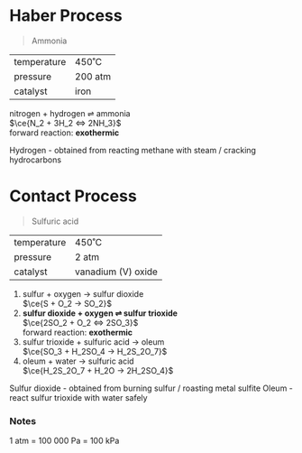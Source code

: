 # Haber Process

> Ammonia

|             |         |
| ----------- | ------- |
| temperature | 450˚C   |
| pressure    | 200 atm |
| catalyst    | iron    |

nitrogen + hydrogen $\rightleftharpoons$ ammonia \
$\ce{N_2 + 3H_2 <=> 2NH_3}$ \
forward reaction: **exothermic**

Hydrogen - obtained from reacting methane with steam / cracking hydrocarbons

# Contact Process

> Sulfuric acid

|             |                    |
| ----------- | ------------------ |
| temperature | 450˚C              |
| pressure    | 2 atm              |
| catalyst    | vanadium (V) oxide |

1. sulfur + oxygen → sulfur dioxide \
   $\ce{S + O_2 -> SO_2}$
2. **sulfur dioxide + oxygen $\rightleftharpoons$ sulfur trioxide** \
   $\ce{2SO_2 + O_2 <=> 2SO_3}$ \
   forward reaction: **exothermic**
3. sulfur trioxide + sulfuric acid → oleum \
   $\ce{SO_3 + H_2SO_4 -> H_2S_2O_7}$
4. oleum + water → sulfuric acid \
   $\ce{H_2S_2O_7 + H_2O -> 2H_2SO_4}$

Sulfur dioxide - obtained from burning sulfur / roasting metal sulfite
Oleum - react sulfur trioxide with water safely

### Notes

1 atm = 100 000 Pa = 100 kPa
